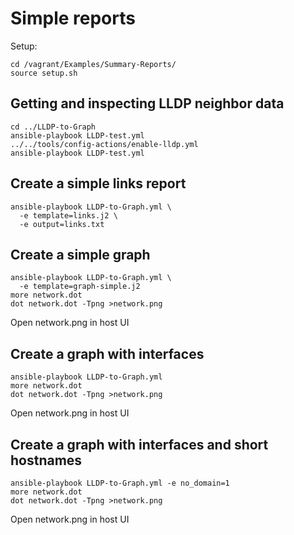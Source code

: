 # Simple reports

Setup:

    cd /vagrant/Examples/Summary-Reports/
    source setup.sh

## Getting and inspecting LLDP neighbor data

    cd ../LLDP-to-Graph
    ansible-playbook LLDP-test.yml
    ../../tools/config-actions/enable-lldp.yml
    ansible-playbook LLDP-test.yml

## Create a simple links report

    ansible-playbook LLDP-to-Graph.yml \
      -e template=links.j2 \
      -e output=links.txt

## Create a simple graph

    ansible-playbook LLDP-to-Graph.yml \
      -e template=graph-simple.j2
    more network.dot
    dot network.dot -Tpng >network.png

Open network.png in host UI

## Create a graph with interfaces

    ansible-playbook LLDP-to-Graph.yml
    more network.dot
    dot network.dot -Tpng >network.png

Open network.png in host UI

## Create a graph with interfaces and short hostnames

    ansible-playbook LLDP-to-Graph.yml -e no_domain=1
    more network.dot
    dot network.dot -Tpng >network.png

Open network.png in host UI